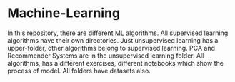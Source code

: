 # Machine-Learning
In this repository, there are different ML algorithms. 
All supervised learning algorithms have their own directories. 
Just unsupervised learning has a upper-folder, other algorithms belong to supervised learning.
PCA and Recommender Systems are in the unsupervised learning folder.
All algorithms, has a different exercises, different notebooks which show the process of model.
All folders have datasets also.
